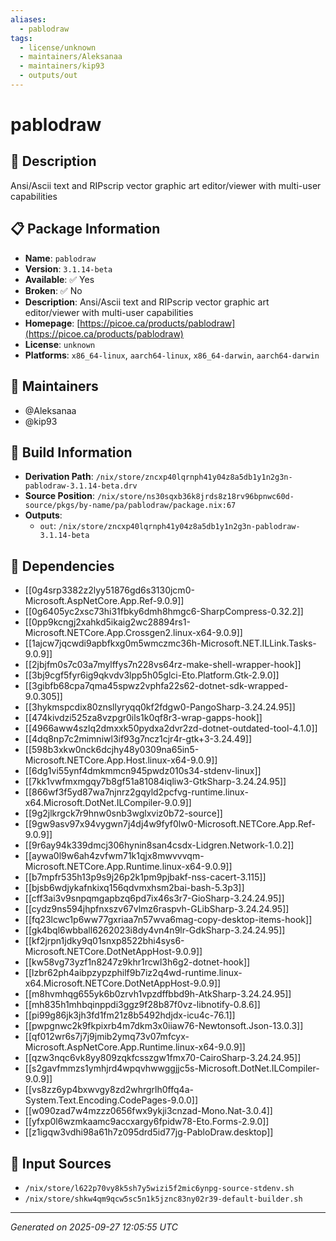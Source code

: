 ```yaml
---
aliases:
  - pablodraw
tags:
  - license/unknown
  - maintainers/Aleksanaa
  - maintainers/kip93
  - outputs/out
---
```


# pablodraw

## 📝 Description

Ansi/Ascii text and RIPscrip vector graphic art editor/viewer with multi-user capabilities

## 📋 Package Information

- **Name**: `pablodraw`
- **Version**: `3.1.14-beta`
- **Available**: ✅ Yes
- **Broken**: ✅ No
- **Description**: Ansi/Ascii text and RIPscrip vector graphic art editor/viewer with multi-user capabilities
- **Homepage**: [https://picoe.ca/products/pablodraw](https://picoe.ca/products/pablodraw)
- **License**: `unknown`
- **Platforms**: `x86_64-linux`, `aarch64-linux`, `x86_64-darwin`, `aarch64-darwin`
## 👥 Maintainers

- @Aleksanaa
- @kip93


## 🔧 Build Information

- **Derivation Path**: `/nix/store/zncxp40lqrnph41y04z8a5db1y1n2g3n-pablodraw-3.1.14-beta.drv`
- **Source Position**: `/nix/store/ns30sqxb36k8jrds8z18rv96bpnwc60d-source/pkgs/by-name/pa/pablodraw/package.nix:67`
- **Outputs**:
  - `out`:  `/nix/store/zncxp40lqrnph41y04z8a5db1y1n2g3n-pablodraw-3.1.14-beta`

## 🔗 Dependencies

- [[0g4srp3382z2lyy51876gd6s3130jcm0-Microsoft.AspNetCore.App.Ref-9.0.9]]
- [[0g6405yc2xsc73hi31fbky6dmh8hmgc6-SharpCompress-0.32.2]]
- [[0pp9kcngj2xahkd5ikaig2wc28894rs1-Microsoft.NETCore.App.Crossgen2.linux-x64-9.0.9]]
- [[1ajcw7jqcwdi9apbfkxg0m5wmczmc36h-Microsoft.NET.ILLink.Tasks-9.0.9]]
- [[2jbjfm0s7c03a7mylffys7n228vs64rz-make-shell-wrapper-hook]]
- [[3bj9cgf5fyr6ig9qkvdv3lpp5h05glci-Eto.Platform.Gtk-2.9.0]]
- [[3gibfb68cpa7qma45spwz2vphfa22s62-dotnet-sdk-wrapped-9.0.305]]
- [[3hykmspcdix80znsllyryqq0kf2fdgw0-PangoSharp-3.24.24.95]]
- [[474kivdzi525za8vzpgr0ils1k0qf8r3-wrap-gapps-hook]]
- [[4966aww4szlq2dmxxk50pydxa2dvr2zd-dotnet-outdated-tool-4.1.0]]
- [[4dq8np7c2mimniwl3if93g7ncz1cjr4r-gtk+3-3.24.49]]
- [[598b3xkw0nck6dcjhy48y0309na65in5-Microsoft.NETCore.App.Host.linux-x64-9.0.9]]
- [[6dg1vi55ynf4dmkmmcn945pwdz010s34-stdenv-linux]]
- [[7kk1vwfmxmgqy7b8gf51a81084iqliw3-GtkSharp-3.24.24.95]]
- [[866wf3f5yd87wa7njnrz2gqyld2pcfvg-runtime.linux-x64.Microsoft.DotNet.ILCompiler-9.0.9]]
- [[9g2jlkrgck7r9hnw0snb3wglxviz0b72-source]]
- [[9gw9asv97x94vygwn7j4dj4w9fyf0lw0-Microsoft.NETCore.App.Ref-9.0.9]]
- [[9r6ay94k339dmcj306hynin8san4csdx-Lidgren.Network-1.0.2]]
- [[aywa0l9w6ah4zvfwm71k1qjx8mwvvvqm-Microsoft.NETCore.App.Runtime.linux-x64-9.0.9]]
- [[b7mpfr535h13p9s9j26p2k1pm9pjbakf-nss-cacert-3.115]]
- [[bjsb6wdjykafnkixq156qdvmxhsm2bai-bash-5.3p3]]
- [[cff3ai3v9snpqmgapbzq6pd7ix46s3r7-GioSharp-3.24.24.95]]
- [[cydz9ns594jhpfnxszv67vlmz6raspvh-GLibSharp-3.24.24.95]]
- [[fq23lcwc1p6ww77gxriaa7n57wva6mag-copy-desktop-items-hook]]
- [[gk4bql6wbball6262023i8dy4vn4n9lr-GdkSharp-3.24.24.95]]
- [[kf2jrpn1jdky9q01snxp8522bhi4sys6-Microsoft.NETCore.DotNetAppHost-9.0.9]]
- [[kw58vg73yzf1n8247z9khr1rcwl3h6g2-dotnet-hook]]
- [[lzbr62ph4aibpzypzphilf9b7iz2q4wd-runtime.linux-x64.Microsoft.NETCore.DotNetAppHost-9.0.9]]
- [[m8hvmhqg655yk6b0zrvh1vpzdffbbd9h-AtkSharp-3.24.24.95]]
- [[mh835h1mhbqinppdi3ggz9f28b87f0vz-libnotify-0.8.6]]
- [[pi99g86jk3jh3fd1fm21z8b5492hdjdx-icu4c-76.1]]
- [[pwpgnwc2k9fkpixrb4m7dkm3x0iiaw76-Newtonsoft.Json-13.0.3]]
- [[qf012wr6s7j7j9jmib2ymq73v07mfcyx-Microsoft.AspNetCore.App.Runtime.linux-x64-9.0.9]]
- [[qzw3nqc6vk8yy809zqkfcsszgw1fmx70-CairoSharp-3.24.24.95]]
- [[s2gavfmmzs1ymhjrd4wpqvhwwggjjc5s-Microsoft.DotNet.ILCompiler-9.0.9]]
- [[vs8zz6yp4bxwvgy8zd2whrgrlh0ffq4a-System.Text.Encoding.CodePages-9.0.0]]
- [[w090zad7w4mzzz0656fwx9ykji3cnzad-Mono.Nat-3.0.4]]
- [[yfxp0l6wzmkaamc9accxargy6fpidw78-Eto.Forms-2.9.0]]
- [[z1igqw3vdhi98a61h7z095drd5id77jg-PabloDraw.desktop]]

## 📁 Input Sources

- `/nix/store/l622p70vy8k5sh7y5wizi5f2mic6ynpg-source-stdenv.sh`
- `/nix/store/shkw4qm9qcw5sc5n1k5jznc83ny02r39-default-builder.sh`

---
*Generated on 2025-09-27 12:05:55 UTC*
